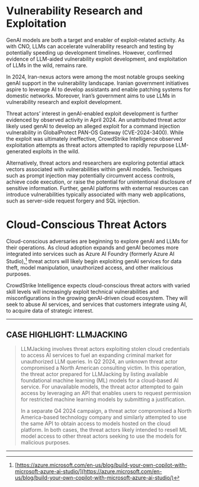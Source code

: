 # Vulnerability Research and Exploitation

GenAI models are both a target and enabler of exploit-related activity. As with CNO, LLMs can accelerate vulnerability research and testing by potentially speeding up development timelines. However, confirmed evidence of LLM-aided vulnerability exploit development, and exploitation of LLMs in the wild, remains rare.

In 2024, Iran-nexus actors were among the most notable groups seeking genAI support in the vulnerability landscape. Iranian government initiatives aspire to leverage AI to develop assistants and enable patching systems for domestic networks. Moreover, Iran’s government aims to use LLMs in vulnerability research and exploit development.

Threat actors’ interest in genAI-enabled exploit development is further evidenced by observed activity in April 2024. An unattributed threat actor likely used genAI to develop an alleged exploit for a command injection vulnerability in GlobalProtect PAN-OS Gateway (CVE-2024-3400). While the exploit was ultimately ineffective, CrowdStrike Intelligence observed exploitation attempts as threat actors attempted to rapidly repurpose LLM-generated exploits in the wild.

Alternatively, threat actors and researchers are exploring potential attack vectors associated with vulnerabilities within genAI models. Techniques such as prompt injection may potentially circumvent access controls, achieve code execution, or raise the potential for unintentional disclosure of sensitive information. Further, genAI platforms with external resources can introduce vulnerabilities typically associated with many web applications, such as server-side request forgery and SQL injection.

# Cloud-Conscious Threat Actors

Cloud-conscious adversaries are beginning to explore genAI and LLMs for their operations. As cloud adoption expands and genAI becomes more integrated into services such as Azure AI Foundry (formerly Azure AI Studio),[^3] threat actors will likely begin exploiting genAI services for data theft, model manipulation, unauthorized access, and other malicious purposes.

CrowdStrike Intelligence expects cloud-conscious threat actors with varied skill levels will increasingly exploit technical vulnerabilities and misconfigurations in the growing genAI-driven cloud ecosystem. They will seek to abuse AI services, and services that customers integrate using AI, to acquire data of strategic interest.

---

## CASE HIGHLIGHT: LLMJACKING

> LLMJacking involves threat actors exploiting stolen cloud credentials to access AI services to fuel an expanding criminal market for unauthorized LLM queries. In Q2 2024, an unknown threat actor compromised a North American consulting victim. In this operation, the threat actor prepared for LLMJacking by listing available foundational machine learning (ML) models for a cloud-based AI service. For unavailable models, the threat actor attempted to gain access by leveraging an API that enables users to request permission for restricted machine learning models by submitting a justification.
>
> In a separate Q4 2024 campaign, a threat actor compromised a North America-based technology company and similarly attempted to use the same API to obtain access to models hosted on the cloud platform. In both cases, the threat actors likely intended to resell ML model access to other threat actors seeking to use the models for malicious purposes.

---

[^3]: [https://azure.microsoft.com/en-us/blog/build-your-own-copilot-with-microsoft-azure-ai-studio/](https://azure.microsoft.com/en-us/blog/build-your-own-copilot-with-microsoft-azure-ai-studio/)